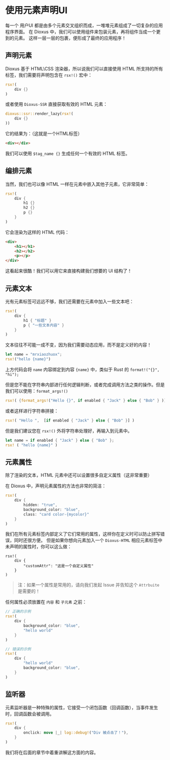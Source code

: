 # 使用元素声明UI

每一个 用户UI 都是由多个元素交叉组织而成，一堆堆元素组成了一切复杂的应用程序界面。
在 Dioxus 中，我们可以使用组件来包装元素，再将组件当成一个更到的元素。
这样一层一层的包裹，便形成了最终的应用程序！

## 声明元素

Dioxus 基于 HTML\CSS 渲染器，所以说我们可以直接使用 HTML 所支持的所有标签，我们需要将声明包含在 `rsx!()` 宏中：

```rust
rsx!(
    div {}
)
```

或者使用 `Dioxus-SSR` 直接获取有效的 HTML 元素：

```rust
dioxus::ssr::render_lazy(rsx!(
    div {}
))
```

它的结果为：（这就是一个HTML标签）

```html
<div></div>
```

我们可以使用 `$tag_name {}` 生成任何一个有效的 HTML 标签。


## 编排元素

当然，我们也可以像 HTML 一样在元素中嵌入其他子元素，它非常简单：

```rust
rsx!(
    div {
        h1 {}
        h2 {}
        p {}
    }
)
```

它会渲染为这样的 HTML 代码：

```html
<div>
    <h1></h1>
    <h2></h2>
    <p></p>
</div>
```

这看起来很酷！我们可以用它来直接构建我们想要的 UI 结构了！

## 元素文本

光有元素标签可远远不够，我们还需要在元素中加入一些文本吧：

```rust
rsx!(
    div {
        h1 { "标题" }
        p { "一些文本内容" }
    }
)
```

文本往往不可能一成不变，因为我们需要动态应用，而不是定义好的内容！

```rust
let name = "mrxiaozhuox";
rsx!("hello {name}")
```

上方代码会将 `name` 内容绑定到内容 `{name}` 中，类似于 Rust 的 `format!("{}", "hi");`

但是您不能在字符串内部进行任何逻辑判断，或者完成调用方法之类的操作。但是我们可以使用：`format_args!()`

```rust
rsx!( {format_args!("Hello {}", if enabled { "Jack" } else { "Bob" } )] )
```

或者这样进行字符串拼接：

```rust
rsx!( "Hello ",  [if enabled { "Jack" } else { "Bob" }] )
```

但是我们建议您在 `rsx!()` 外将字符串处理好，再输入到元素中。

```rust
let name = if enabled { "Jack" } else { "Bob" };
rsx! ( "hello {name}" )
```

## 元素属性

除了渲染的文本，HTML 元素中还可以设置很多自定义属性（这非常重要）

在 Dioxus 中，声明元素属性的方法也非常的简洁：

```rust
rsx!(
    div {
        hidden: "true",
        background_color: "blue",
        class: "card color-{mycolor}"
    }
)
```

我们在所有元素标签内部定义了它们常用的属性，这样你在定义时可以防止拼写错误，同时还很方便。
但是如果你想向元素加入一个 `Dioxus-HTML` 相应元素标签中未声明的属性时，你可以这么做：

```
rsx!(
    div {
        "customAttr": "这是一个自定义属性"
    }
)
```

> 注：如果一个属性是常用的，请向我们发起 Issue 并告知这个 `Attrbuite` 是需要的！

任何属性必须放置在 `内容` 和 `子元素` 之前：

```rust
// 正确的示例
rsx!(
    div {
        background_color: "blue",
        "hello world"
    }
)

// 错误的示例
rsx!(
    div {
        "hello world"
        background_color: "blue",
    }
)
```

## 监听器

元素监听器是一种特殊的属性，它接受一个闭包函数（回调函数），当事件发生时，回调函数会被调用。

```rust
rsx!(
    div {
        onclick: move |_| log::debug!("Div 被点击了！"),
    }
)
```

我们将在后面的章节中着重讲解这方面的内容。